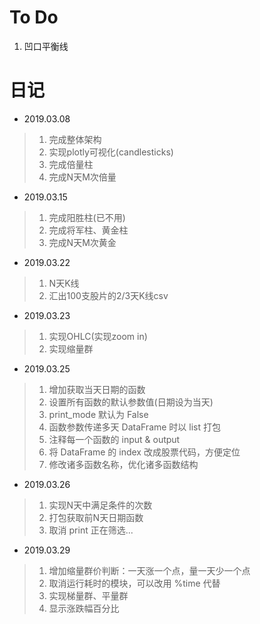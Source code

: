 # To Do

1. 凹口平衡线

# 日记

* 2019.03.08

>1. 完成整体架构
>2. 实现plotly可视化(candlesticks)
>3. 完成倍量柱
>4. 完成N天M次倍量

* 2019.03.15

>1. 完成阳胜柱(已不用)
>2. 完成将军柱、黄金柱
>3. 完成N天M次黄金

* 2019.03.22

>1. N天K线
>2. 汇出100支股片的2/3天K线csv

* 2019.03.23

>1. 实现OHLC(实现zoom in)
>2. 实现缩量群

* 2019.03.25

>1. 增加获取当天日期的函数
>2. 设置所有函数的默认参数值(日期设为当天)
>3. print_mode 默认为 False
>4. 函数参数传递多天 DataFrame 时以 list 打包
>5. 注释每一个函数的 input & output
>6. 将 DataFrame 的 index 改成股票代码，方便定位
>7. 修改诸多函数名称，优化诸多函数结构

* 2019.03.26

>1. 实现N天中满足条件的次数
>2. 打包获取前N天日期函数
>3. 取消 print 正在筛选...

* 2019.03.29

>1. 增加缩量群价判断：一天涨一个点，量一天少一个点
>2. 取消运行耗时的模块，可以改用 %time 代替
>3. 实现梯量群、平量群
>4. 显示涨跌幅百分比